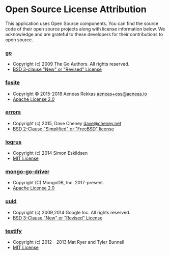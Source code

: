 # Open Source License Attribution

This application uses Open Source components. You can find the source
code of their open source projects along with license information below.
We acknowledge and are grateful to these developers for their contributions
to open source.

### [go](https://github.com/golang/go)
- Copyright (c) 2009 The Go Authors. All rights reserved.
- [BSD 3-clause "New" or "Revised" License](https://github.com/golang/go/blob/master/LICENSE)

### [fosite](https://github.com/ory/fosite)
- Copyright © 2015-2018 Aeneas Rekkas <aeneas+oss@aeneas.io>
- [Apache License 2.0](https://github.com/ory/fosite/blob/v0.32.2/LICENSE)

### [errors](https://github.com/pkg/errors)
- Copyright (c) 2015, Dave Cheney <dave@cheney.net>
- [BSD 2-Clause "Simplified" or "FreeBSD" license](https://github.com/pkg/errors/blob/v0.9.1/LICENSE)

### [logrus](https://github.com/sirupsen/logrus)
- Copyright (c) 2014 Simon Eskildsen
- [MIT License](https://github.com/sirupsen/logrus/blob/v1.4.2/LICENSE)

### [mongo-go-driver](https://github.com/mongodb/mongo-go-driver)
- Copyright (C) MongoDB, Inc. 2017-present.
- [Apache License 2.0](https://github.com/mongodb/mongo-go-driver/blob/v1.5.4/LICENSE)

### [uuid](https://github.com/google/uuid)
- Copyright (c) 2009,2014 Google Inc. All rights reserved.
- [BSD 3-Clause "New" or "Revised" License](https://github.com/google/uuid/blob/v1.2.0/LICENSE)

### [testify](https://github.com/stretchr/testify)
- Copyright (c) 2012 - 2013 Mat Ryer and Tyler Bunnell
- [MIT License](https://github.com/stretchr/testify/blob/v1.6.1/LICENSE)
